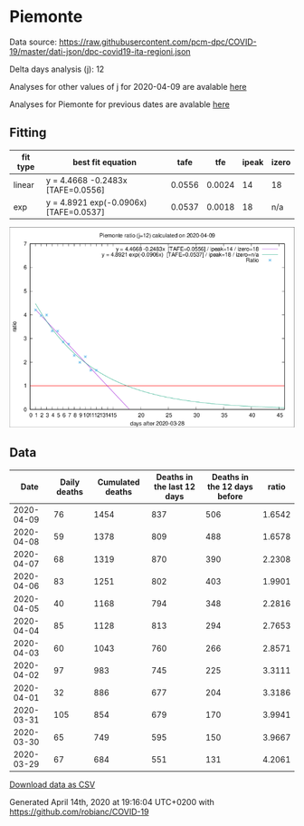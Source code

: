 # Piemonte

Data source: https://raw.githubusercontent.com/pcm-dpc/COVID-19/master/dati-json/dpc-covid19-ita-regioni.json

Delta days analysis (j): 12

Analyses for other values of j for 2020-04-09 are avalable [here](../2020-04-09/README.md)

Analyses for Piemonte for previous dates are avalable [here](../README.md)

## Fitting 
|fit type|best fit equation|tafe|tfe|ipeak|izero|
|-------|-----|--------|------|---|---|
|linear|y = 4.4668 -0.2483x  [TAFE=0.0556]|0.0556|0.0024|14|18|
|exp|y = 4.8921 exp(-0.0906x)  [TAFE=0.0537]|0.0537|0.0018|18|n/a|

![Plot](COVID-19_piemonte_j12_2020-04-09.png)

## Data
|Date|Daily deaths|Cumulated deaths|Deaths in the last 12 days|Deaths in the 12 days before|ratio|
|----|----------|-----------|-------|--------------------|-----|
|2020-04-09|76|1454|837|506|1.6542|
|2020-04-08|59|1378|809|488|1.6578|
|2020-04-07|68|1319|870|390|2.2308|
|2020-04-06|83|1251|802|403|1.9901|
|2020-04-05|40|1168|794|348|2.2816|
|2020-04-04|85|1128|813|294|2.7653|
|2020-04-03|60|1043|760|266|2.8571|
|2020-04-02|97|983|745|225|3.3111|
|2020-04-01|32|886|677|204|3.3186|
|2020-03-31|105|854|679|170|3.9941|
|2020-03-30|65|749|595|150|3.9667|
|2020-03-29|67|684|551|131|4.2061|

[Download data as CSV](COVID-19_piemonte_j12_2020-04-09.csv)

Generated April 14th, 2020 at 19:16:04 UTC+0200 with https://github.com/robianc/COVID-19
